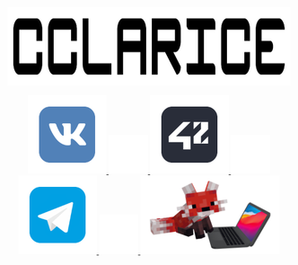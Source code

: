 <p align="center">
  <a href="https://github.com/cclarice">
    <img src="https://github.com/cclarice/images/blob/main/Strings/cclarice_logo_obv.png" height="140px">
  </a>
</p>

<p align="center">
  <a href="https://vk.com/cclarice">
   <img src="https://github.com/cclarice/images/blob/main/Logos/vk.png" height="140px">
  </a>
  
  <a href="https://github.com/cclarice">
    <img src="https://github.com/cclarice/images/blob/main/Logos/empty.png" height="70px>
  </a>
                                                                                    
  <a href="https://profile.intra.42.fr/users/cclarice">
    <img src="https://github.com/cclarice/images/blob/main/Logos/intra.png" height="140px">
  </a>
                                                                                            
  <a href="https://github.com/cclarice">
    <img src="https://github.com/cclarice/images/blob/main/Logos/empty.png" height="70px>
  </a>
  
  <a href="https://t.me/cclarice">
    <img src="https://github.com/cclarice/images/blob/main/Logos/telegram.png" height="140px">
  </a>
                                                                                            
  <a href="https://github.com/cclarice">
    <img src="https://github.com/cclarice/images/blob/main/Logos/empty.png" height="70px>
  </a>
                                                                                    
  <a href="https://github.com/cclarice">
    <img src="https://github.com/cclarice/images/blob/main/Foxes/Fox%20Sitting%20Light.png" height="140px">
  </a>
</p>

<!--
**cclarice/cclarice** is a ✨ _special_ ✨ repository because its `README.md` (this file) appears on your GitHub profile.
Here are some ideas to get you started:
- 🔭 I’m currently working on ...
- 🌱 I’m currently learning ...
- 👯 I’m looking to collaborate on ...
- 🤔 I’m looking for help with ...
- 💬 Ask me about ...
- 📫 How to reach me: ...
- 😄 Pronouns: ...
- ⚡ Fun fact: ...
-->
